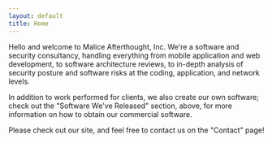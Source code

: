 ```yaml
--- 
layout: default
title: Home
---
```


Hello and welcome to Malice Afterthought, Inc. We're a software and security consultancy, handling everything from mobile application and web development, to software architecture reviews, to in-depth analysis of security posture and software risks at the coding, application, and network levels.

In addition to work performed for clients, we also create our own software; check out the "Software We've Released" section, above, for more information on how to obtain our commercial software.

Please check out our site, and feel free to contact us on the "Contact" page!